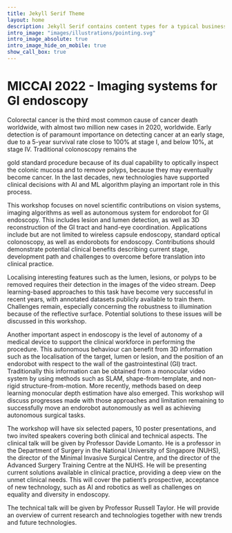 ```yaml
---
title: Jekyll Serif Theme
layout: home
description: Jekyll Serif contains content types for a typical business website. The theme is fully responsive, blazing fast and artfully illustrated.
intro_image: "images/illustrations/pointing.svg"
intro_image_absolute: true
intro_image_hide_on_mobile: true
show_call_box: true
---
```


# MICCAI 2022 - Imaging systems for GI endoscopy

Colorectal cancer is the third most common cause of cancer death worldwide, with almost two million new cases in 2020, worldwide. Early detection is of paramount importance on detecting cancer at an early stage, due to a 5-year survival rate close to 100% at stage I, and below 10%, at stage IV. Traditional colonoscopy remains the

gold standard procedure because of its dual capability to optically inspect the colonic mucosa and to remove polyps, because they may eventually become cancer. In the last decades, new technologies have supported clinical decisions with AI and ML algorithm playing an important role in this process.

This workshop focuses on novel scientific contributions on vision systems, imaging algorithms as well as autonomous system for endorobot for GI endoscopy. This includes lesion and lumen detection, as well as 3D reconstruction of the GI tract and hand-eye coordination. Applications include but are not limited to wireless capsule endoscopy, standard optical colonoscopy, as well as endorobots for endoscopy. Contributions should demonstrate potential clinical benefits describing current stage, development path and challenges to overcome before translation into clinical practice.

Localising interesting features such as the lumen, lesions, or polyps to be removed requires their detection in the images of the video stream. Deep learning-based approaches to this task have become very successful in recent years, with annotated datasets publicly available to train them. Challenges remain, especially concerning the robustness to illumination because of the reflective surface. Potential solutions to these issues will be discussed in this workshop.

Another important aspect in endoscopy is the level of autonomy of a medical device to support the clinical workforce in performing the procedure. This autonomous behaviour can benefit from 3D information such as the localisation of the target, lumen or lesion, and the position of an endorobot with respect to the wall of the gastrointestinal (GI) tract. Traditionally this information can be obtained from a monocular video system by using methods such as SLAM, shape-from-template, and non-rigid structure-from-motion. More recently, methods based on deep learning monocular depth estimation have also emerged. This workshop will discuss progresses made with those approaches and limitation remaining to successfully move an endorobot autonomously as well as achieving autonomous surgical tasks.

The workshop will have six selected papers, 10 poster presentations, and two invited speakers covering both clinical and technical aspects. The clinical talk will be given by Professor Davide Lomanto. He is a professor in the Department of Surgery in the National University of Singapore (NUHS), the director of the Minimal Invasive Surgical Centre, and the director of the Advanced Surgery Training Centre at the NUHS. He will be presenting current solutions available in clinical practice, providing a deep view on the unmet clinical needs. This will cover the patient’s prospective, acceptance of new technology, such as AI and robotics as well as challenges on equality and diversity in endoscopy.

The technical talk will be given by Professor Russell Taylor. He will provide an overview of current research and technologies together with new trends and future technologies.